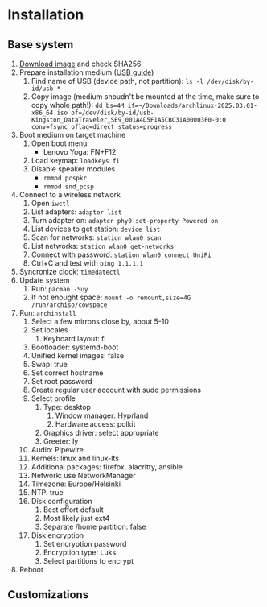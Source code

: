 # Installation

## Base system

1. [Download image](https://archlinux.org/download/) and check SHA256
2. Prepare installation medium ([USB guide](https://archlinux.org/download/))
    1. Find name of USB (device path, not partition): `ls -l /dev/disk/by-id/usb-*`
    2. Copy image (medium shoudn't be mounted at the time, make sure to copy whole path!): `dd bs=4M if=~/Downloads/archlinux-2025.03.01-x86_64.iso of=/dev/disk/by-id/usb-Kingston_DataTraveler_SE9_001A4D5F1A5CBC31A00003F0-0:0 conv=fsync oflag=direct status=progress`
3. Boot medium on target machine
    1. Open boot menu
        - Lenovo Yoga: FN+F12
    2. Load keymap: `loadkeys fi`
    3. Disable speaker modules
        - `rmmod pcspkr`
        - `rmmod snd_pcsp`
4. Connect to a wireless network
    1. Open `iwctl`
    2. List adapters: `adapter list`
    3. Turn adapter on: `adapter phy0 set-property Powered on`
    4. List devices to get station: `device list`
    5. Scan for networks: `station wlan0 scan`
    6. List networks: `station wlan0 get-networks`
    7. Connect with password: `station wlan0 connect UniFi`
    8. Ctrl+C and test with `ping 1.1.1.1`
5. Syncronize clock: `timedatectl`
6. Update system
    1. Run: `pacman -Suy`
    2. If not enought space: `mount -o remount,size=4G /run/archiso/cowspace`
7. Run: `archinstall`
    1. Select a few mirrons close by, about 5-10
    2. Set locales
        1. Keyboard layout: fi
    3. Bootloader: systemd-boot
    4. Unified kernel images: false
    5. Swap: true
    6. Set correct hostname
    7. Set root password
    8. Create regular user account with sudo permissions
    9. Select profile
        1. Type: desktop
            1. Window manager: Hyprland
            2. Hardware access: polkit
        2. Graphics driver: select appropriate
        3. Greeter: ly
    10. Audio: Pipewire
    11. Kernels: linux and linux-lts
    12. Additional packages: firefox, alacritty, ansible
    13. Network: use NetworkManager
    14. Timezone: Europe/Helsinki
    15. NTP: true
    16. Disk configuration
        1. Best effort default
        2. Most likely just ext4
        3. Separate /home partition: false
    17. Disk encryption
        1. Set encryption password
        2. Encryption type: Luks
        3. Select partitions to encrypt
8. Reboot

## Customizations

